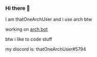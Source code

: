 ### Hi there 👋
I am thatOneArchUser and i use arch btw

working on [arch bot](https://top.gg/bot/859869941535997972)

btw i like to code stuff

my discord is: thatOneArchUser#5794
